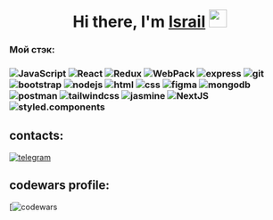 <h1 align="center">Hi there, I'm <a href="https://t.me/IsrailKh" target="_blank">Israil</a> 
<img src="https://github.com/blackcater/blackcater/raw/main/images/Hi.gif" height="32"/></h1>
<h3>Мой стэк:<h3>


![JavaScript](https://img.shields.io/badge/-JavaScript-090909?style=for-the-badge&logo=JavaScript)   ![React](https://img.shields.io/badge/-React-090909?style=for-the-badge&logo=react)     ![Redux](https://img.shields.io/badge/-Redux-090909?style=for-the-badge&logo=redux)     ![WebPack](https://img.shields.io/badge/-WebPack-090909?style=for-the-badge&logo=webpack) ![express](https://img.shields.io/badge/-express-090909?style=for-the-badge&logo=express) ![git](https://img.shields.io/badge/-git-090909?style=for-the-badge&logo=git) ![bootstrap](https://img.shields.io/badge/-bootstrap-090909?style=for-the-badge&logo=bootstrap) ![nodejs](https://img.shields.io/badge/-nodejs-090909?style=for-the-badge&logo=nodedotjs) ![html](https://img.shields.io/badge/-html-090909?style=for-the-badge&logo=html5)  ![css](https://img.shields.io/badge/-css-090909?style=for-the-badge&logo=css3) ![figma](https://img.shields.io/badge/-figma-090909?style=for-the-badge&logo=figma) ![mongodb](https://img.shields.io/badge/-mongodb-090909?style=for-the-badge&logo=mongodb) ![postman](https://img.shields.io/badge/-postman-090909?style=for-the-badge&logo=postman) ![tailwindcss](https://img.shields.io/badge/-tailwindcss-090909?style=for-the-badge&logo=tailwindcss) ![jasmine](https://img.shields.io/badge/-jasmine-090909?style=for-the-badge&logo=jasmine) ![NextJS](https://img.shields.io/badge/-NextJS-090909?style=for-the-badge&logo=next.js)
![styled.components](https://img.shields.io/badge/-styled.components-090909?style=for-the-badge&logo=styled.components)

  
## contacts:
   
   [![telegram](https://img.shields.io/badge/-telegram-090909?style=for-the-badge&logo=telegram)](https://t.me/IsrailKh) 
   
   
  
   ## codewars profile:
   [![codewars](https://www.codewars.com/users/IsrailX) 
